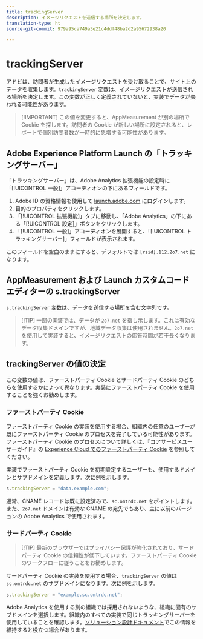 ```yaml
---
title: trackingServer
description: イメージリクエストを送信する場所を決定します。
translation-type: ht
source-git-commit: 979a95ca749a3e21c4ddf48ba2d2a95672938a20

---
```



# trackingServer

アドビは、訪問者が生成したイメージリクエストを受け取ることで、サイト上のデータを収集します。`trackingServer` 変数は、イメージリクエストが送信される場所を決定します。この変数が正しく定義されていないと、実装でデータが失われる可能性があります。

> [!IMPORTANT] この値を変更すると、AppMeasurement が別の場所で Cookie を探します。訪問者の Cookie が新しい場所に設定されると、レポートで個別訪問者数が一時的に急増する可能性があります。

## Adobe Experience Platform Launch の「トラッキングサーバー」

「トラッキングサーバー」は、Adobe Analytics 拡張機能の設定時に「[!UICONTROL 一般]」アコーディオンの下にあるフィールドです。

1. Adobe ID の資格情報を使用して [launch.adobe.com](https://launch.adobe.com) にログインします。
2. 目的のプロパティをクリックします。
3. 「[!UICONTROL 拡張機能]」タブに移動し、「Adobe Analytics」の下にある「[!UICONTROL 設定]」ボタンをクリックします。
4. 「[!UICONTROL 一般]」アコーディオンを展開すると、「[!UICONTROL トラッキングサーバー]」フィールドが表示されます。

このフィールドを空白のままにすると、デフォルトでは `[rsid].112.2o7.net` になります。

## AppMeasurement および Launch カスタムコードエディターの s.trackingServer

`s.trackingServer` 変数は、データを送信する場所を含む文字列です。

> [!TIP] 一部の実装では、データが `2o7.net` を指し示します。これは有効なデータ収集ドメインですが、地域データ収集は使用されません。`2o7.net` を使用して実装すると、イメージリクエストの応答時間が若干長くなります。

## trackingServer の値の決定

この変数の値は、ファーストパーティ Cookie とサードパーティ Cookie のどちらを使用するかによって異なります。実装にファーストパーティ Cookie を使用することを強くお勧めします。

### ファーストパーティ Cookie

ファーストパーティ Cookie の実装を使用する場合、組織内の任意のユーザーが既にファーストパーティ Cookie のプロセスを完了している可能性があります。ファーストパーティ Cookie のプロセスについて詳しくは、『コアサービスユーザーガイド』の [Experience Cloud でのファーストパーティ Cookie](https://docs.adobe.com/content/help/ja-JP/core-services/interface/ec-cookies/cookies-first-party.html) を参照してください。

実装でファーストパーティ Cookie を初期設定するユーザーも、使用するドメインとサブドメインを定義します。次に例を示します。

```js
s.trackingServer = "data.example.com";
```

通常、CNAME レコードは既に設定済みで、`sc.omtrdc.net` をポイントします。また、`2o7.net` ドメインは有効な CNAME の宛先でもあり、主に以前のバージョンの Adobe Analytics で使用されます。

### サードパーティ Cookie

> [!TIP] 最新のブラウザーではプライバシー保護が強化されており、サードパーティ Cookie の信頼性が低下しています。ファーストパーティ Cookie のワークフローに従うことをお勧めします。

サードパーティ Cookie の実装を使用する場合、`trackingServer` の値は `sc.omtrdc.net` のサブドメインになります。次に例を示します。

```js
s.trackingServer = "example.sc.omtrdc.net";
```

Adobe Analytics を使用する別の組織では採用されないような、組織に固有のサブドメインを選択します。組織内のすべての実装で同じトラッキングサーバーを使用していることを確認します。[ソリューション設計ドキュメント](../../prepare/solution-design.md)でこの情報を維持すると役立つ場合があります。

